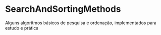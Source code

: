 # SearchAndSortingMethods
Alguns algoritmos básicos de pesquisa e ordenação, implementados para estudo e prática
